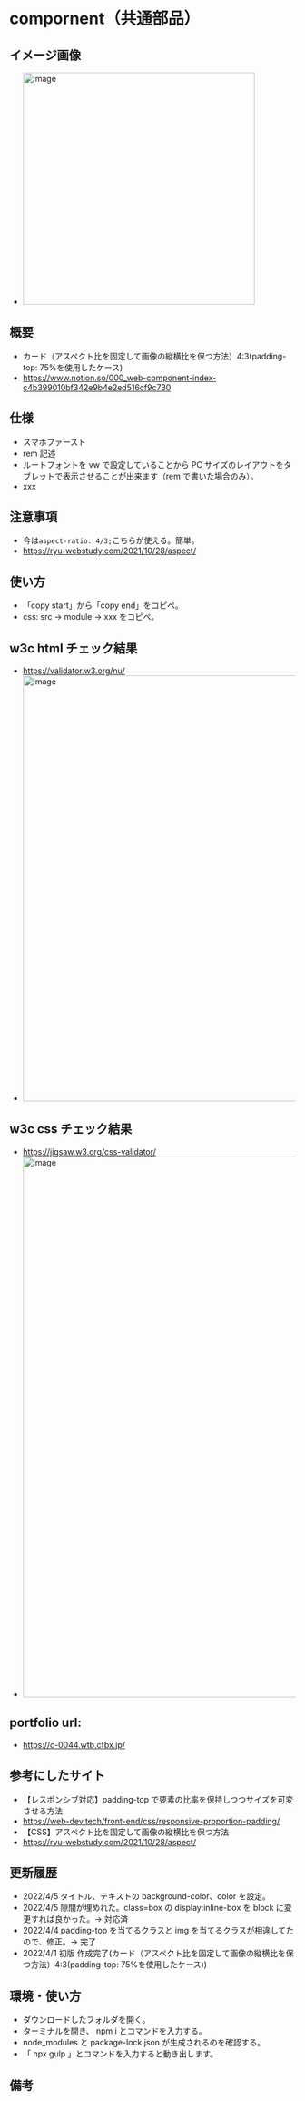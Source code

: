 # compornent（共通部品）

## イメージ画像

- <img width="408" alt="image" src="https://user-images.githubusercontent.com/99580997/161256966-41306db3-0a8c-4e35-8aac-8cbf92a51235.png">

## 概要

- カード（アスペクト比を固定して画像の縦横比を保つ方法）4:3(padding-top: 75%を使用したケース)
- https://www.notion.so/000_web-component-index-c4b399010bf342e9b4e2ed516cf9c730

## 仕様

- スマホファースト
- rem 記述
- ルートフォントを vw で設定していることから PC サイズのレイアウトをタブレットで表示させることが出来ます（rem で書いた場合のみ）。
- xxx

## 注意事項

- 今は`aspect-ratio: 4/3;`こちらが使える。簡単。
- https://ryu-webstudy.com/2021/10/28/aspect/

## 使い方

- 「copy start」から「copy end」をコピペ。
- css: src -> module -> xxx をコピペ。

## w3c html チェック結果

- https://validator.w3.org/nu/
- <img width="749" alt="image" src="https://user-images.githubusercontent.com/99580997/161257024-68947463-6963-431a-b853-343fa65a7377.png">

## w3c css チェック結果

- https://jigsaw.w3.org/css-validator/
- <img width="951" alt="image" src="https://user-images.githubusercontent.com/99580997/161257097-e41dbbe2-5f2b-49f2-a9c7-a5dd54606257.png">

## portfolio url:

- https://c-0044.wtb.cfbx.jp/

## 参考にしたサイト

- 【レスポンシブ対応】padding-top で要素の比率を保持しつつサイズを可変させる方法
- https://web-dev.tech/front-end/css/responsive-proportion-padding/
- 【CSS】アスペクト比を固定して画像の縦横比を保つ方法
- https://ryu-webstudy.com/2021/10/28/aspect/

## 更新履歴

- 2022/4/5 タイトル、テキストの background-color、color を設定。
- 2022/4/5 隙間が埋めれた。class=box の display:inline-box を block に変更すれば良かった。→ 対応済
- 2022/4/4 padding-top を当てるクラスと img を当てるクラスが相違してたので、修正。→ 完了
- 2022/4/1 初版 作成完了(カード（アスペクト比を固定して画像の縦横比を保つ方法）4:3(padding-top: 75%を使用したケース))

## 環境・使い方

- ダウンロードしたフォルダを開く。
- ターミナルを開き、 npm i とコマンドを入力する。
- node_modules と package-lock.json が生成されるのを確認する。
- 「 npx gulp 」とコマンドを入力すると動き出します。

## 備考
